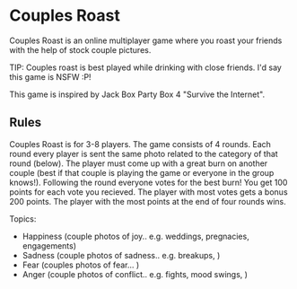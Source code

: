 # Couples Roast

Couples Roast is an online multiplayer game where you roast your friends with the help of stock couple pictures. 

TIP: Couples roast is best played while drinking with close friends. I'd say this game is NSFW :P!

This game is inspired by Jack Box Party Box 4 "Survive the Internet".

## Rules

Couples Roast is for 3-8 players. The game consists of 4 rounds. Each round every player is sent the same photo related to the category of that round (below). The player must come up with a great burn on another couple (best if that couple is playing the game or everyone in the group knows!). Following the round everyone votes for the best burn! You get 100 points for each vote you recieved. The player with most votes gets a bonus 200 points. The player with the most points at the end of four rounds wins.

Topics:

- Happiness (couple photos of joy.. e.g. weddings, pregnacies, engagements)
- Sadness (couple photos of sadness.. e.g. breakups, )
- Fear (couples photos of fear... )
- Anger (couple photos of conflict.. e.g. fights, mood swings, )